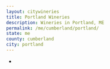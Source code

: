 ```yaml
---
layout: citywineries
title: Portland Wineries
description: Wineries in Portland, ME
permalink: /me/cumberland/portland/
state: me
county: cumberland
city: portland
---
```

-
